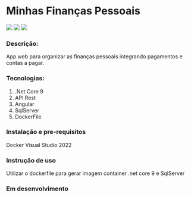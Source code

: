 # Minhas Finanças Pessoais 

<img src="https://img.shields.io/badge/.NET-512BD4?style=for-the-badge&logo=dotnet&logoColor=white">  <img src="https://img.shields.io/badge/Angular-DD0031?style=for-the-badge&logo=angular&logoColor=white"> <img src="https://img.shields.io/badge/Docker-2CA5E0?style=for-the-badge&logo=docker&logoColor=white">

### Descrição:
App web para organizar as finanças pessoais integrando pagamentos e contas a pagar.

### Tecnologias:
1. .Net Core 9
2. API Rest
3. Angular
4. SqlServer
5. DockerFile

### Instalação e pre-requisitos
Docker
Visual Studio 2022 

### Instrução de uso
Utilizar o dockerfile para gerar imagem container .net core 9 e SqlServer

### Em desenvolvimento

